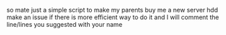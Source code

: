 so mate just a simple script to make my parents buy me a new server hdd
make an issue if there is more efficient way to do it and I will comment the line/lines you suggested with your name 
